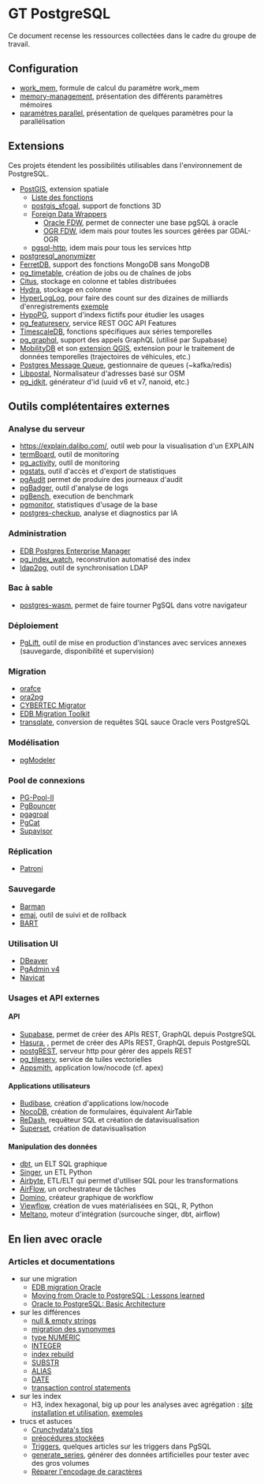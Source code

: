 # GT PostgreSQL

Ce document recense les ressources collectées dans le cadre du groupe de travail.

## Configuration

* [work_mem](https://thebuild.com/blog/2023/03/13/everything-you-know-about-setting-work_mem-is-wrong/), formule de calcul du paramètre work_mem
* [memory-management](https://stormatics.tech/blogs/postgresql-memory-management), présentation des différents paramètres mémoires
* [paramètres parallel](https://stormatics.tech/blogs/understanding-postgresql-parallel-query), présentation de quelques paramètres pour la parallélisation

## Extensions

Ces projets étendent les possibilités utilisables dans l'environnement de PostgreSQL.

* [PostGIS](https://postgis.net/), extension spatiale
  * [Liste des fonctions](https://postgis.net/docs/reference.html)
  * [postgis_sfcgal](https://oslandia.gitlab.io/SFCGAL/index.html), support de fonctions 3D
  * [Foreign Data Wrappers](https://wiki.postgresql.org/wiki/Foreign_data_wrappers)
    * [Oracle FDW](https://github.com/laurenz/oracle_fdw), permet de connecter une base pgSQL à oracle
    * [OGR FDW](https://github.com/pramsey/pgsql-ogr-fdw), idem mais pour toutes les sources gérées par GDAL-OGR
  * [pgsql-http](https://github.com/pramsey/pgsql-http), idem mais pour tous les services http
* [postgresql_anonymizer](https://labs.dalibo.com/postgresql_anonymizer)
* [FerretDB](https://www.ferretdb.io/), support des fonctions MongoDB sans MongoDB
* [pg_timetable](https://github.com/cybertec-postgresql/pg_timetable), création de jobs ou de chaînes de jobs
* [Citus](https://github.com/citusdata/citus), stockage en colonne et tables distribuées
* [Hydra](https://github.com/hydradatabase/hydra), stockage en colonne
* [HyperLogLog](https://github.com/citusdata/postgresql-hll), pour faire des count sur des dizaines de milliards d'enregistrements [exemple](https://www.crunchydata.com/blog/high-compression-metrics-stograge-with-postgres-hyperloglog)
* [HypoPG](https://github.com/HypoPG/hypopg), support d'indexs fictifs pour étudier les usages
* [pg_featureserv](https://github.com/CrunchyData/pg_featureserv), service REST OGC API Features
* [TimescaleDB](https://github.com/timescale/timescaledb), fonctions spécifiques aux séries temporelles
* [pg_graphql](https://github.com/supabase/pg_graphql), support des appels GraphQL (utilisé par Supabase)
* [MobilityDB](https://mobilitydb.com/) et son [extension QGIS](https://github.com/MobilityDB/MobilityDB-QGIS), extension pour le traitement de données temporelles (trajectoires de véhicules, etc.)
* [Postgres Message Queue](https://github.com/tembo-io/pgmq), gestionnaire de queues (~kafka/redis)
* [Libpostal](https://github.com/pramsey/pgsql-postal), Normalisateur d'adresses basé sur OSM
* [pg_idkit](https://github.com/VADOSWARE/pg_idkit), générateur d'id (uuid v6 et v7, nanoid, etc.)


## Outils complétentaires externes

### Analyse du serveur

* https://explain.dalibo.com/, outil web pour la visualisation d'un EXPLAIN
* [termBoard](https://labs.dalibo.com/temboard), outil de monitoring
* [pg_activity](https://labs.dalibo.com/pg_activity), outil de monitoring
* [pgstats](https://github.com/gleu/pgstats), outil d'accès et d'export de statistiques
* [pgAudit](https://access.crunchydata.com/documentation/pgaudit/1.5.0/) permet de produire des journeaux d'audit
* [pgBadger](https://pgbadger.darold.net/), outil d'analyse de logs
* [pgBench](https://www.postgresql.org/docs/current/pgbench.html), execution de benchmark
* [pgmonitor](https://github.com/CrunchyData/pgmonitor), statistiques d'usage de la base
* [postgres-checkup](https://gitlab.com/postgres-ai/postgres-checkup), analyse et diagnostics par IA

### Administration

* [EDB Postgres Enterprise Manager](https://www.enterprisedb.com/docs/pem/latest/)
* [pg_index_watch](https://github.com/dataegret/pg_index_watch), reconstrution automatisé des index
* [ldap2pg](https://labs.dalibo.com/ldap2pg), outil de synchronisation LDAP

### Bac à sable

* [postgres-wasm](https://github.com/snaplet/postgres-wasm), permet de faire tourner PgSQL dans votre navigateur

### Déploiement

* [PgLift](https://gitlab.com/dalibo/pglift), outil de mise en production d'instances avec services annexes (sauvegarde, disponibilité et supervision)

### Migration

* [orafce](https://github.com/orafce/orafce)
* [ora2pg](https://github.com/darold/ora2pg/releases)
* [CYBERTEC Migrator](https://www.cybertec-postgresql.com/en/oracle-to-postgresql-migration-cost-assessment/)
* [EDB Migration Toolkit](https://www.enterprisedb.com/products/migration-toolkit-move-oracle-postgresql)
* [transqlate](https://gitlab.com/dalibo/transqlate), conversion de requêtes SQL sauce Oracle vers PostgreSQL

### Modélisation

* [pgModeler](https://pgmodeler.io/)

### Pool de connexions

* [PG-Pool-II](https://pgpool.net/mediawiki/index.php/Main_Page)
* [PgBouncer](https://www.pgbouncer.org/)
* [pgagroal](https://agroal.github.io/pgagroal/)
* [PgCat](https://github.com/postgresml/pgcat)
* [Supavisor](https://github.com/supabase/supavisor)

### Réplication

* [Patroni](https://github.com/zalando/patroni)

### Sauvegarde

* [Barman](https://pgbarman.org/)
* [emaj](https://github.com/dalibo/emaj), outil de suivi et de rollback
* [BART](https://www.enterprisedb.com/docs/bart/latest/)

### Utilisation UI

* [DBeaver](https://dbeaver.io/)
* [PgAdmin v4](https://www.pgadmin.org/)
* [Navicat](https://www.navicat.com/en/products/navicat-for-postgresql)

### Usages et API externes

#### API

* [Supabase](https://supabase.com/database), permet de créer des APIs REST, GraphQL depuis PostgreSQL
* [Hasura](https://hasura.io/), , permet de créer des APIs REST, GraphQL depuis PostgreSQL
* [postgREST](https://postgrest.org/en/stable/), serveur http pour gérer des appels REST
* [pg_tileserv](https://github.com/CrunchyData/pg_tileserv), service de tuiles vectorielles
* [Appsmith](https://www.appsmith.com/), application low/nocode (cf. apex)

#### Applications utilisateurs

* [Budibase](https://budibase.com/), création d'applications low/nocode
* [NocoDB](https://nocodb.com/), création de formulaires, équivalent AirTable
* [ReDash](https://github.com/getredash/redash), requêteur SQL et création de datavisualisation
* [Superset](https://github.com/apache/superset),  création de datavisualisation

#### Manipulation des données

* [dbt](https://github.com/dbt-labs/dbt-core), un ELT SQL graphique
* [Singer](https://www.singer.io/), un ETL Python
* [Airbyte](https://github.com/airbytehq/airbyte), ETL/ELT qui permet d'utiliser SQL pour les transformations
* [AirFlow](https://airflow.apache.org/), un orchestrateur de tâches
* [Domino](https://github.com/Tauffer-Consulting/domino), créateur graphique de workflow
* [Viewflow](https://github.com/datacamp/viewflow), création de vues matérialisées en SQL, R, Python
* [Meltano](https://github.com/meltano/meltano), moteur d'intégration (surcouche singer, dbt, airflow)

## En lien avec oracle

### Articles et documentations

* sur une migration
  * [EDB migration Oracle](https://www.enterprisedb.com/blog/the-complete-oracle-to-postgresql-migration-guide-tutorial-move-convert-database-oracle-alternative)
  * [Moving from Oracle to PostgreSQL : Lessons learned](https://www.cybertec-postgresql.com/en/building-an-oracle-to-postgresql-migrator-lessons-learned/)
  * [Oracle to PostgreSQL: Basic Architecture](https://www.2ndquadrant.com/en/blog/oracle-to-postgresql-basic-architecture/)
* sur les différences
  * [null & empty strings](https://www.migops.com/blog/null-and-empty-string-in-oracle-vs-postgresql-vs-sql-server/)
  * [migration des synonymes](https://www.migops.com/blog/migration-of-synonyms-from-oracle-to-postgresql/)
  * [type NUMERIC](https://www.migops.com/blog/handling-trailing-zeros-with-numeric-datatype-in-postgresql/)
  * [INTEGER](https://www.crunchydata.com/blog/the-integer-at-the-end-of-the-universe-integer-overflow-in-postgres)
  * [index rebuild](https://www.migops.com/blog/online-rebuild-of-indexes-oracle-vs-postgresql/)
  * [SUBSTR](https://databaserookies.wordpress.com/2023/01/09/substr-functionality-differences-between-oracle-and-postgresql-what-you-need-to-know/)
  * [ALIAS](https://databaserookies.wordpress.com/2023/01/06/navigating-aliases-in-oracle-to-postgresql-migrations/)
  * [DATE](https://www.migops.com/blog/oracle-vs-sql-server-vs-postgresql-date-date-type/)
  * [transaction control statements ](https://www.migops.com/blog/oracle-vs-postgresql-transaction-control-statements/)
* sur les index
  * H3, index hexagonal, big up pour les analyses avec agrégation : [site](https://h3geo.org/) [installation et utilisation](https://blog.rustprooflabs.com/2023/05/postgis-h3-v4-refresh), [exemples](https://carto.com/blog/h3-spatial-indexes-10-use-cases?hss_channel=tw-241079136)
* trucs et astuces
  * [Crunchydata's tips](https://www.crunchydata.com/postgres-tips)
  * [préocédures stockées](https://www.cybertec-postgresql.com/en/stored-procedures-getting-started/)
  * [Triggers](https://mydbanotebook.org/post/triggers2/), quelques articles sur les triggers dans PgSQL
  * [generate_series](https://database.guide/how-generate_series-works-in-postgresql/), générer des données artificielles pour tester avec des gros volumes
  * [Réparer l'encodage de caractères](https://www.cybertec-postgresql.com/en/fix-bad-encoding-postgresql/)
